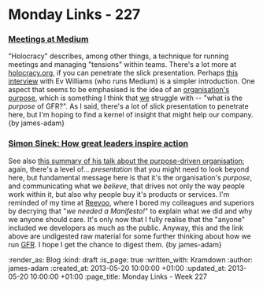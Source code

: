 Monday Links - 227
============

### [Meetings at Medium](https://medium.com/about-holacracy/93446941a52a)

"Holocracy" describes, among other things, a technique for running meetings and managing "tensions" within teams. There's a lot more at [holocracy.org](holocracy.org), if you can penetrate the slick presentation. Perhaps [this interview](http://youtu.be/hRleiXJH9_I?t=7m10s) with Ev Williams (who runs Medium) is a simpler introduction. One aspect that seems to be emphasised is the idea of an [organisation's purpose](http://www.youtube.com/watch?v=knPl11JIuT0&feature=youtu.be), which is something I think that [we](/) struggle with -- "what is the *purpose* of GFR?". As I said, there's a lot of slick presentation to penetrate here, but I'm hoping to find a kernel of insight that might help our company. {by james-adam}

### [Simon Sinek: How great leaders inspire action](http://www.ted.com/talks/simon_sinek_how_great_leaders_inspire_action.html)

See also [this summary of his talk about the purpose-driven organisation](http://www.youtube.com/watch?v=MXNvfEm5ezI); again, there's a level of... *presentation* that you might need to look beyond here, but fundamental message here is that it's the organisation's *purpose*, and communicating what we *believe*, that drives not only the way people work within it, but also why people buy it's products or services. I'm reminded of my time at [Reevoo](http://www.reevoo.com), where I bored my colleagues and superiors by decrying that "*we needed a Manifesto!*" to explain what we did and why we anyone should care. It's only now that I fully realise that the "anyone" included we developers as much as the public. Anyway, this and the link above are undigested raw material for some further thinking about how we run [GFR](/). I hope I get the chance to digest them. {by james-adam}

:render_as: Blog
:kind: draft
:is_page: true
:written_with: Kramdown
:author: james-adam
:created_at: 2013-05-20 10:00:00 +01:00
:updated_at: 2013-05-20 10:00:00 +01:00
:page_title: Monday Links - Week 227
